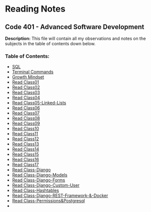 # Reading Notes
## Code 401 - Advanced Software Development
**Description:**
This file will contain all my observations and notes on the subjects in the table of contents down below.
### Table of Contents:
-  [SQL](401-reading-notes/sql.md)
- [Terminal Commands](401-reading-notes/Terminal.md)
- [Growth Mindset](401-reading-notes/Growth-Mindset.md)
- [Read Class01](401-reading-notes/Read-Class01.md)
- [Read Class02](401-reading-notes/Read-Class02.md)
- [Read Class03](401-reading-notes/Read-Class03.md)
- [Read Class04](401-reading-notes/Read-Class04.md)
- [Read Class05-Linked-Lists](401-reading-notes/Read-Class05-Linked.md)
- [Read Class06](401-reading-notes/Read-Class06.md)
- [Read Class07](401-reading-notes/Read-Class07.md)
- [Read Class08](401-reading-notes/Read-Class08.md)
- [Read Class09](401-reading-notes/Read-Class09.md)
- [Read Class10](401-reading-notes/Read-Class10.md)
- [Read Class11](401-reading-notes/Read-Class11.md)
- [Read Class12](401-reading-notes/Read-Class12.md)
- [Read Class13](401-reading-notes/Read-Class13.md)
- [Read Class14](401-reading-notes/Read-Class14.md)
- [Read Class15](401-reading-notes/Read-Class15.md)
- [Read Class16](401-reading-notes/Read-Class16.md)
- [Read Class17](401-reading-notes/Read-Class17.md)
- [Read Class-Django](401-reading-notes/Read-Django.md)
- [Read Class-Django-Models](401-reading-notes/Read-Django-models.md)
- [Read Class-Django-Forms](401-reading-notes/Read-Django-Forms.md)
- [Read Class-Django-Custom-User](401-reading-notes/Read-Class-Django-Custom-User.md)
- [Read Class-Hashtables](401-reading-notes/Read-Hashtables.md) 
- [Read Class-Django-REST-Framework-&-Docker](401-reading-notes/Read-Class-Django-Custom-User.md)
- [Read Class-Permissions&Postgresql](401-reading-notes/Read-Class-Permissions&Postgresql.md) 
-  
   